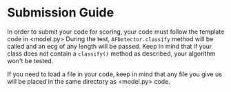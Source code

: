 # Submission Guide
In order to submit your code for scoring, your code must follow the template code in <model.py>
During the test, `AFDetector.classify` method will be called and an ecg of any length will be passed. Keep in mind that
if your class does not contain a `classify()` method as described, your algorithm won't be tested.

If you need to load a file in your code, keep in mind that any file you give us will be placed in the same directory as <model.py> code.